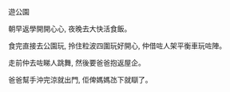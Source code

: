 遊公園

朝早返學開開心心, 夜晚去大快活食飯。

食完直接去公園玩, 拎住粒波四圍玩好開心, 仲借咗人架平衡車玩咗陣。

走前仲去咗睇人跳舞, 然後要爸爸抱返屋企。

爸爸幫手沖完涼就出門, 佢俾媽媽氹下就瞓了。
